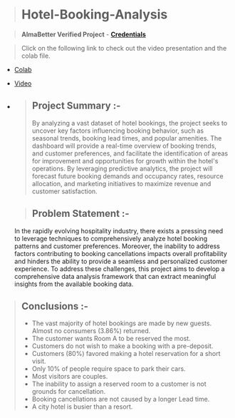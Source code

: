 > # Hotel-Booking-Analysis
 
> **AlmaBetter Verified Project** - [**Credentials**](https://certificates.almabetter.com/en/verify/39475445297441)

 > Click on the following link to check out the video presentation and the colab file.
- [Colab](https://colab.research.google.com/drive/1ign0sE0z1_QCcjrvzAUDw_wGTn19RgdI)
- [Video](https://drive.google.com/file/d/1UP-iI4GiNesDBS1N2T1dcndH01ZuxH07/view?usp=sharing)

- >## Project Summary :-
  > By analyzing a vast dataset of hotel bookings, the project seeks to uncover key factors influencing booking behavior, such as seasonal trends, booking lead times, and popular amenities.
  > The dashboard will provide a real-time overview of booking trends, and customer preferences, and facilitate the identification of areas for improvement and opportunities for growth within the hotel's
  >operations. By leveraging predictive analytics, the project will forecast future booking demands and occupancy rates, resource allocation, and marketing initiatives to maximize revenue
  > and customer satisfaction.
  
  > ## Problem Statement :-
   In the rapidly evolving hospitality industry, there exists a pressing need to leverage techniques to comprehensively analyze hotel booking patterns and customer preferences.
   Moreover, the inability to address factors contributing to booking cancellations impacts overall profitability and hinders the ability to provide a seamless and personalized customer experience.
   To address these challenges, this project aims to develop a comprehensive data analysis framework that can extract meaningful insights from the available booking data.

 > ## Conclusions :-
 > * The vast majority of hotel bookings are made by new guests. Almost no consumers (3.86%) returned.
 > * The customer wants Room A to be reserved the most.
 > * Customers do not wish to make a booking with a pre-deposit.
 > * Customers (80%) favored making a hotel reservation for a short visit.
 > * Only 10% of people require space to park their cars.
 > *  Most visitors are couples.
 > * The inability to assign a reserved room to a customer is not grounds for cancellation.
 > * Booking cancellations are not caused by a longer Lead time.
 > * A city hotel is busier than a resort.
